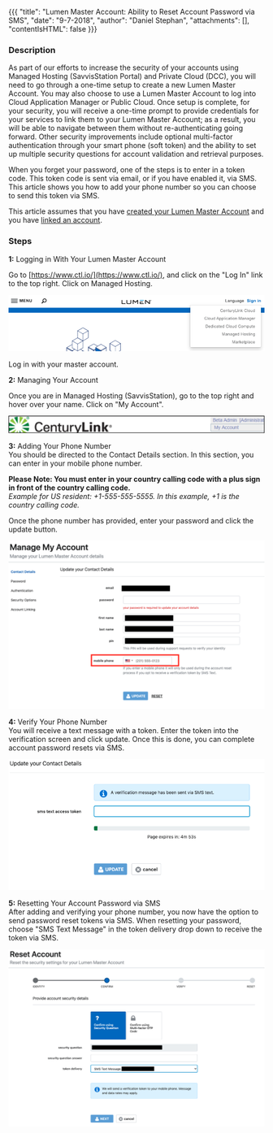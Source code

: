{{{
  "title": "Lumen Master Account: Ability to Reset Account Password via SMS",
  "date": "9-7-2018",
  "author": "Daniel Stephan",
  "attachments": [],
  "contentIsHTML": false
}}}

### Description

As part of our efforts to increase the security of your accounts using Managed Hosting (SavvisStation Portal) and Private Cloud (DCC), you will need to go through a one-time setup to create a new Lumen Master Account.  You may also choose to use a Lumen Master Account to log into Cloud Application Manager or Public Cloud.  Once setup is complete, for your security, you will receive a one-time prompt to provide credentials for your services to link them to your Lumen Master Account; as a result, you will be able to navigate between them without re-authenticating going forward. Other security improvements include optional multi-factor authentication through your smart phone (soft token) and the ability to set up multiple security questions for account validation and retrieval purposes.

When you forget your password, one of the steps is to enter in a token code.  This token code is sent via email, or if you have enabled it, via SMS.  This article shows you how to add your phone number so you can choose to send this token via SMS.

This article assumes that you have [created your Lumen Master Account](lumen-master-account-registration.md) and you have [linked an account](lumen-master-account-linking-and-unlinking_accounts.md).

### Steps
**1:** Logging in With Your Lumen Master Account   

Go to [https://www.ctl.io/](https://www.ctl.io/), and click on the "Log In" link to the top right.  Click on Managed Hosting.  

![lma-log-in.png](../../images/lma-log-in.png) 

Log in with your master account.  

**2:** Managing Your Account  

Once you are in Managed Hosting (SavvisStation), go to the top right and hover over your name.  Click on "My Account".  

![lma-managed-hosting-my-account.png](../../images/lma-managed-hosting-my-account.png)

**3:** Adding Your Phone Number  
You should be directed to the Contact Details section.  In this section, you can enter in your mobile phone number. 

**Please Note: You must enter in your country calling code with a plus sign in front of the country calling code.**  
*Example for US resident: +1-555-555-5555.  In this example, +1 is the country calling code.*  

Once the phone number has provided, enter your password and click the update button.

![lma-earapvs-1.png](../../images/lma-earapvs-1.png)

**4:** Verify Your Phone Number  
You will receive a text message with a token.  Enter the token into the verification screen and click update.  Once this is done, you can complete account password resets via SMS.

![lma-earapvs-2.png](../../images/lma-earapvs-2.png)

**5:** Resetting Your Account Password via SMS  
After adding and verifying your phone number, you now have the option to send password reset tokens via SMS.  When resetting your password, choose "SMS Text Message" in the token delivery drop down to receive the token via SMS.

![lma-earapvs-3.png](../../images/lma-earapvs-3.png)
